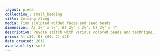 ```yaml
---
layout: piece
collection_: small_beading
title: Getting Along
media: Fimo sculpted molded faces and seed beads
dimensions: A) 3½" x 3½", B) 2½" x 2½", C) 2½" x 4"
description: Peyote stitch with various colored beads and technique.
price: A) $30, B) $60, C) $25
date_created: 2011
availability: sold
---
```

